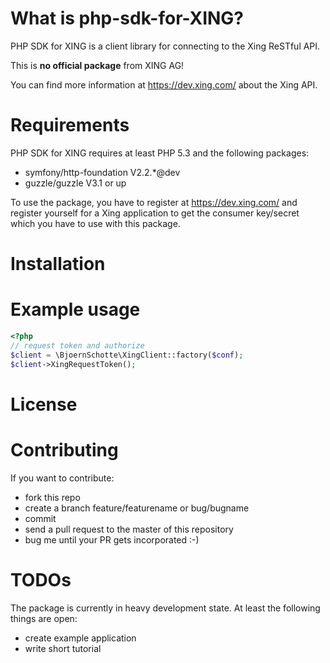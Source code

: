 # What is php-sdk-for-XING?

PHP SDK for XING is a client library for connecting to the Xing ReSTful API.

This is **no official package** from XING AG!

You can find more information at https://dev.xing.com/ about the Xing API.

# Requirements

PHP SDK for XING requires at least PHP 5.3 and the following packages:

  * symfony/http-foundation V2.2.*@dev
  * guzzle/guzzle V3.1 or up

To use the package, you have to register at https://dev.xing.com/ and register
yourself for a Xing application to get the consumer key/secret which you have to
use with this package.

# Installation

# Example usage

```php
<?php
// request token and authorize
$client = \BjoernSchotte\XingClient::factory($conf);
$client->XingRequestToken();
```

# License

# Contributing

If you want to contribute:

  * fork this repo
  * create a branch feature/featurename or bug/bugname
  * commit
  * send a pull request to the master of this repository
  * bug me until your PR gets incorporated :-)

# TODOs

The package is currently in heavy development state. At least the following things are open:

  * create example application
  * write short tutorial
